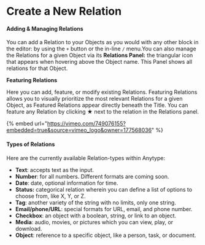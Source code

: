 # Create a New Relation



#### Adding & Managing Relations <a href="#adding-and-managing-relations" id="adding-and-managing-relations"></a>

You can add a Relation to your Objects as you would with any other block in the editor: by using the `+` button or the in-line `/` menu.You can also manage the Relations for a given Object via its **Relations Panel:** the triangular icon that appears when hovering above the Object name. This Panel shows all relations for that Object.

**Featuring Relations**

Here you can add, feature, or modify existing Relations. Featuring Relations allows you to visually prioritize the most relevant Relations for a given Object, as Featured Relations appear directly beneath the Title. You can feature any Relation by clicking ★ next to the relation in the Relations panel.

{% embed url="https://vimeo.com/749076155?embedded=true&source=vimeo_logo&owner=177568036" %}

#### Types of Relations <a href="#types-of-relations" id="types-of-relations"></a>

Here are the currently available Relation-types within Anytype:

* **Text**: accepts text as the input.
* **Number**: for all numbers. Different formats are coming soon.
* **Date**: date, optional information for time.
* **Status:** categorical relation wherein you can define a list of options to choose from, like X, Y, or Z.
* **Tag**: another variety of the string with no limits, only one string.
* **Email/phone/URL**: special formats for URL, email, and phone number.
* **Checkbox**: an object with a boolean, string, or link to an object.
* **Media**: audio, movies, or pictures which you can view, play, or download.
* **Object**: reference to a specific object, like a person, task, or document.
